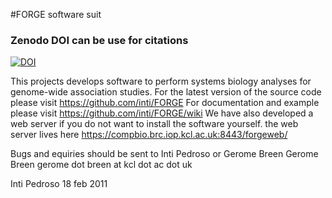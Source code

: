 #FORGE software suit

### Zenodo DOI can be use for citations
[![DOI](https://zenodo.org/badge/doi/10.5281/zenodo.9821.png)](https://zenodo.org/record/9821)

This projects develops software to perform systems biology analyses for genome-wide association studies.
For the latest version of the source code please visit https://github.com/inti/FORGE
For documentation and example please visit https://github.com/inti/FORGE/wiki
We have also developed a web server if you do not want to install the software yourself. the web server lives here https://compbio.brc.iop.kcl.ac.uk:8443/forgeweb/

Bugs and equiries should be sent to Inti Pedroso <intipedroso at gmail dot com> or Gerome Breen Gerome Breen gerome dot breen at kcl dot ac dot uk

Inti Pedroso
18 feb 2011
